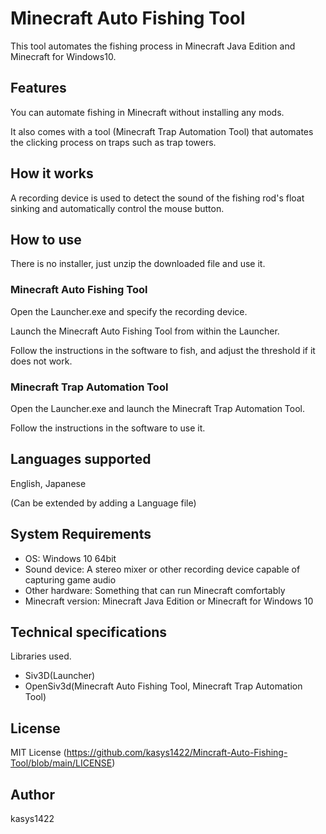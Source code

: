 # Minecraft Auto Fishing Tool

This tool automates the fishing process in Minecraft Java Edition and Minecraft for Windows10.

## Features

You can automate fishing in Minecraft without installing any mods.

It also comes with a tool (Minecraft Trap Automation Tool) that automates the clicking process on traps such as trap towers.

## How it works

A recording device is used to detect the sound of the fishing rod's float sinking and automatically control the mouse button.

## How to use

There is no installer, just unzip the downloaded file and use it.

### Minecraft Auto Fishing Tool

Open the Launcher.exe and specify the recording device.

Launch the Minecraft Auto Fishing Tool from within the Launcher.

Follow the instructions in the software to fish, and adjust the threshold if it does not work.

### Minecraft Trap Automation Tool

Open the Launcher.exe and launch the Minecraft Trap Automation Tool.

Follow the instructions in the software to use it.

## Languages supported

English, Japanese

(Can be extended by adding a Language file)

## System Requirements

* OS: Windows 10 64bit
* Sound device: A stereo mixer or other recording device capable of capturing game audio
* Other hardware: Something that can run Minecraft comfortably
* Minecraft version: Minecraft Java Edition or Minecraft for Windows 10

## Technical specifications

Libraries used.

* Siv3D(Launcher)
* OpenSiv3d(Minecraft Auto Fishing Tool, Minecraft Trap Automation Tool)

## License

MIT License (https://github.com/kasys1422/Mincraft-Auto-Fishing-Tool/blob/main/LICENSE)

## Author

kasys1422

